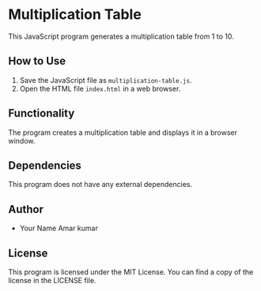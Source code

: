 # Multiplication Table

This JavaScript program generates a multiplication table from 1 to 10.


## How to Use

1. Save the JavaScript file as `multiplication-table.js`.
2. Open the HTML file `index.html` in a web browser.

## Functionality

The program creates a multiplication table and displays it in a browser window.

## Dependencies

This program does not have any external dependencies.

## Author

* Your Name Amar kumar 

## License

This program is licensed under the MIT License.  You can find a copy of the license in the LICENSE file.
